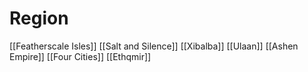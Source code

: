 # Region
[[Featherscale Isles]]
[[Salt and Silence]]
[[Xibalba]]
[[Ulaan]]
[[Ashen Empire]]
[[Four Cities]]
[[Ethqmir]]

